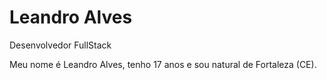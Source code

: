# Leandro Alves

Desenvolvedor FullStack

Meu nome é Leandro Alves, tenho 17 anos e sou natural de Fortaleza (CE).
